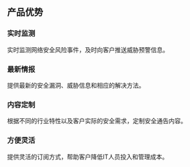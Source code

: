 ## 产品优势

### 实时监测

  实时监测网络安全风险事件，及时向客户推送威胁预警信息。

### 最新情报

  提供最新的安全漏洞、威胁信息和相应的解决方法。

### 内容定制

  根据不同的行业特性以及客户实际的安全需求，定制安全通告内容。

### 方便灵活

  提供灵活的订阅方式，帮助客户降低IT人员投入和管理成本。
